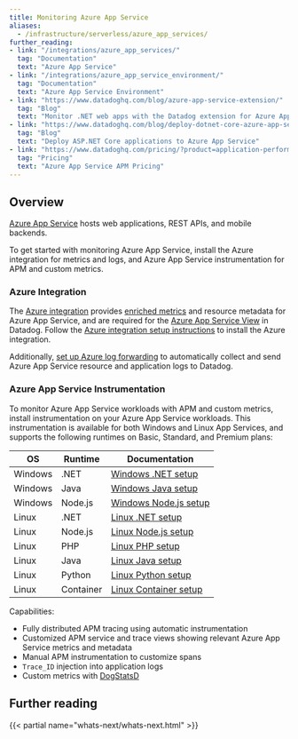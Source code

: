 ```yaml
---
title: Monitoring Azure App Service
aliases:
  - /infrastructure/serverless/azure_app_services/
further_reading:
- link: "/integrations/azure_app_services/"
  tag: "Documentation"
  text: "Azure App Service"
- link: "/integrations/azure_app_service_environment/"
  tag: "Documentation"
  text: "Azure App Service Environment"
- link: "https://www.datadoghq.com/blog/azure-app-service-extension/"
  tag: "Blog"
  text: "Monitor .NET web apps with the Datadog extension for Azure App Service"
- link: "https://www.datadoghq.com/blog/deploy-dotnet-core-azure-app-service/"
  tag: "Blog"
  text: "Deploy ASP.NET Core applications to Azure App Service"
- link: "https://www.datadoghq.com/pricing/?product=application-performance-monitoring#application-performance-monitoring-apm_faq-what-is-considered-as-a-host-for-azure-app-services"
  tag: "Pricing"
  text: "Azure App Service APM Pricing"
---
```


## Overview

[Azure App Service][1] hosts web applications, REST APIs, and mobile backends.

To get started with monitoring Azure App Service, install the Azure integration for metrics and logs, and Azure App Service instrumentation for APM and custom metrics.

### Azure Integration

The [Azure integration][3] provides [enriched metrics][2] and resource metadata for Azure App Service, and are required for the [Azure App Service View][4] in Datadog. Follow the [Azure integration setup instructions][6] to install the Azure integration.

Additionally, [set up Azure log forwarding][5] to automatically collect and send Azure App Service resource and application logs to Datadog.

### Azure App Service Instrumentation

To monitor Azure App Service workloads with APM and custom metrics, install instrumentation on your Azure App Service workloads. This instrumentation is available for both Windows and Linux App Services, and supports the following runtimes on Basic, Standard, and Premium plans:

| OS | Runtime |Documentation| 
|----|---------|-----|
|Windows|.NET|[Windows .NET setup][7]|
|Windows|Java|[Windows Java setup][8]|
|Windows|Node.js|[Windows Node.js setup][13]|
|Linux|.NET|[Linux .NET setup][9]|
|Linux|Node.js|[Linux Node.js setup][9]|
|Linux|PHP|[Linux PHP setup][9]|
|Linux|Java|[Linux Java setup][10]|
|Linux|Python|[Linux Python setup][9]|
|Linux|Container|[Linux Container setup][12]|


Capabilities:
- Fully distributed APM tracing using automatic instrumentation
- Customized APM service and trace views showing relevant Azure App Service metrics and metadata
- Manual APM instrumentation to customize spans
- `Trace_ID` injection into application logs
- Custom metrics with [DogStatsD][11]

## Further reading

{{< partial name="whats-next/whats-next.html" >}}

[1]: https://learn.microsoft.com/en-us/azure/app-service/overview
[2]: /integrations/azure_app_services/#metrics
[3]: /integrations/azure/
[4]: https://app.datadoghq.com/serverless/azure/app-service-plan
[5]: /logs/guide/azure-logging-guide/
[6]: /integrations/azure/#setup
[7]: /serverless/azure_app_services/azure_app_services_windows?tab=net
[8]: /serverless/azure_app_services/azure_app_services_windows?tab=java
[9]: /serverless/azure_app_services/azure_app_services_linux?tab=net
[10]: /serverless/azure_app_services/azure_app_services_linux?tab=java
[11]: /developers/dogstatsd/
[12]: /serverless/azure_app_services/azure_app_services_container
[13]: /serverless/azure_app_services/azure_app_services_windows?tab=nodejs#setup
